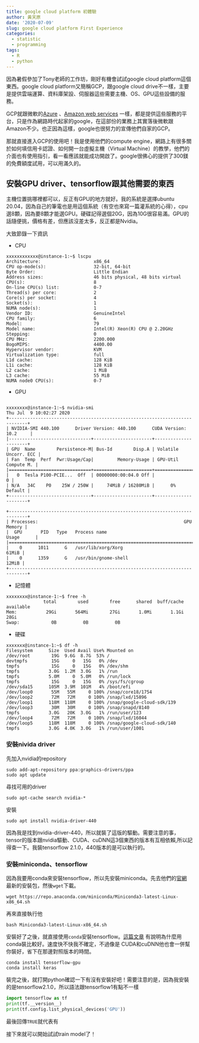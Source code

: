 ```yaml
---
title: google cloud platform 初體驗
author: 黃天原
date: '2020-07-09'
slug: google cloud platform First Experience
categories:
  - statistic
  - programming
tags:
  - R
  - python
---
```

因為暑假參加了Tony老師的工作坊，剛好有機會試試google cloud platform這個東西。google cloud platform又簡稱GCP，跟google cloud drive不一樣，主要是提供雲端運算、資料庫架設、伺服器這些需要主機、OS、GPU這些設備的服務。  

GCP就跟微軟的[Azure](https://aws.amazon.com/tw/) 、[Amazon web services](https://aws.amazon.com/tw/) 一樣，都是提供這些服務的平台，只是作為網路時代起家的google，在這部份的業務上其實落後微軟跟Amazon不少。也正因為這樣，google也很努力的宣傳他們自家的GCP。  

那就直接進入GCP的使用吧！我是使用他們的compute engine，網路上有很多關於如何填信用卡認證、如何開一台虛擬主機（Virtual Machine）的教學，他們的介面也有使用指引，看一看應該就能成功開啟了。google很佛心的提供了300鎂的免費額度試用，可以用滿久的。  


## 安裝GPU driver、tensorflow跟其他需要的東西  
主機位置挑哪裡都可以，反正有GPU的地方就好。我的系統是選擇ubuntu 20.04，因為自己的筆電也是用這個系統（有空也來寫一篇灌系統的心得），cpu選8顆，因為要8顆才能選GPU。硬碟記得選個20G，因為10G很容易滿。GPU的話隨便挑，價格有差，但應該沒差太多，反正都是Nvidia。  

大致節錄一下資訊
* CPU
```shell
xxxxxxxxxxxx@instance-1:~$ lscpu
Architecture:                    x86_64
CPU op-mode(s):                  32-bit, 64-bit
Byte Order:                      Little Endian
Address sizes:                   46 bits physical, 48 bits virtual
CPU(s):                          8
On-line CPU(s) list:             0-7
Thread(s) per core:              2
Core(s) per socket:              4
Socket(s):                       1
NUMA node(s):                    1
Vendor ID:                       GenuineIntel
CPU family:                      6
Model:                           79
Model name:                      Intel(R) Xeon(R) CPU @ 2.20GHz
Stepping:                        0
CPU MHz:                         2200.000
BogoMIPS:                        4400.00
Hypervisor vendor:               KVM
Virtualization type:             full
L1d cache:                       128 KiB
L1i cache:                       128 KiB
L2 cache:                        1 MiB
L3 cache:                        55 MiB
NUMA node0 CPU(s):               0-7
```  

* GPU
```shell

xxxxxxxx@instance-1:~$ nvidia-smi
Thu Jul  9 10:02:27 2020       
+-----------------------------------------------------------------------------+
| NVIDIA-SMI 440.100      Driver Version: 440.100      CUDA Version: 10.2     |
|-------------------------------+----------------------+----------------------+
| GPU  Name        Persistence-M| Bus-Id        Disp.A | Volatile Uncorr. ECC |
| Fan  Temp  Perf  Pwr:Usage/Cap|         Memory-Usage | GPU-Util  Compute M. |
|===============================+======================+======================|
|   0  Tesla P100-PCIE...  Off  | 00000000:00:04.0 Off |                    0 |
| N/A   34C    P0    25W / 250W |     74MiB / 16280MiB |      0%      Default |
+-------------------------------+----------------------+----------------------+
                                                                               
+-----------------------------------------------------------------------------+
| Processes:                                                       GPU Memory |
|  GPU       PID   Type   Process name                             Usage      |
|=============================================================================|
|    0      1011      G   /usr/lib/xorg/Xorg                            61MiB |
|    0      1359      G   /usr/bin/gnome-shell                          12MiB |
+-----------------------------------------------------------------------------+
```

* 記憶體

```shell
xxxxxxxx@instance-1:~$ free -h
              total        used        free      shared  buff/cache   available
Mem:           29Gi       564Mi        27Gi       1.0Mi       1.1Gi        28Gi
Swap:            0B          0B          0B
```

* 硬碟
```shell
xxxxxxx@instance-1:~$ df -h
Filesystem      Size  Used Avail Use% Mounted on
/dev/root        19G  9.6G  8.7G  53% /
devtmpfs         15G     0   15G   0% /dev
tmpfs            15G     0   15G   0% /dev/shm
tmpfs           3.0G  1.2M  3.0G   1% /run
tmpfs           5.0M     0  5.0M   0% /run/lock
tmpfs            15G     0   15G   0% /sys/fs/cgroup
/dev/sda15      105M  3.9M  101M   4% /boot/efi
/dev/loop0       55M   55M     0 100% /snap/core18/1754
/dev/loop2       72M   72M     0 100% /snap/lxd/15896
/dev/loop1      118M  118M     0 100% /snap/google-cloud-sdk/139
/dev/loop3       30M   30M     0 100% /snap/snapd/8140
tmpfs           3.0G   20K  3.0G   1% /run/user/123
/dev/loop4       72M   72M     0 100% /snap/lxd/16044
/dev/loop5      118M  118M     0 100% /snap/google-cloud-sdk/140
tmpfs           3.0G  4.0K  3.0G   1% /run/user/1001
```  
### 安裝nivida driver
先加入nvidia的repository

```shell
sudo add-apt-repository ppa:graphics-drivers/ppa
sudo apt update
```

尋找可用的driver
```shell
sudo apt-cache search nvidia-*
```

安裝
```shell
sudo apt install nvidia-driver-440
```
因為我是找到nvidia-driver-440，所以就裝了這版的驅動。需要注意的事，tensor的版本跟nvidia驅動、CUDA、cuDNN這3個東西的版本有互相依賴,所以記得查一下。我裝tensorflow 2.1.0，440版本的是可以執行的。

### 安裝miniconda、tensorflow
因為我要用conda來安裝tensorflow，所以先安裝miniconda。先去他們的[官網](https://docs.conda.io/en/latest/miniconda.html) 最新的安裝包，然後```wget```下載。

```shell
wget https://repo.anaconda.com/miniconda/Miniconda3-latest-Linux-x86_64.sh
```
再來直接執行他 
```shell
bash Miniconda3-latest-Linux-x86_64.sh
```  

安裝好了之後，就直接使用```conda```安裝tensorflow。[這篇文章](https://zhuanlan.zhihu.com/p/46579831) 有說明為什麼用conda裝比較好。速度快不快我不確定，不過像是 CUDA和cuDNN他也會一併幫你裝好，省下在那邊對照版本的時間。  

```shell
conda install tensorflow-gpu
conda install keras
```

裝完之後，就打開python確認一下有沒有安裝好吧！需要注意的是，因為我安裝的是tensorflow2.1.0，所以語法跟tensorflow1有點不一樣
```python
import tensorflow as tf
print(tf.__version__)
print(tf.config.list_physical_devices('GPU'))
```
最後回傳```TRUE```就代表有  

接下來就可以開始試試train model了！
